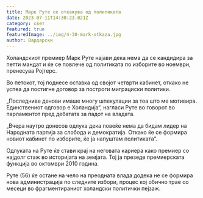 ```yaml
---
title: Марк Руте се откажува од политиката
date: 2023-07-11T14:30:23.021Z
category: свет
featured: true
featuredImage: ../img/4-30-mark-otkaza.jpg
author: Вардарски
---
```

Холандскиот премиер Марк Руте најави дека нема да се кандидира за петти мандат и ќе се повлече од политиката по изборите во ноември, пренесува Ројтерс.

Во петокот, тој поднесе оставка од својот четврти кабинет, откако не успеа да постигне договор за построги миграциски политики.

„Последниве денови имаше многу шпекулации за тоа што ме мотивира. Единствениот одговор е Холандија“, нагласи Руте во говорот во парламентот пред дебатата за падот на владата.

„Вчера наутро донесов одлука дека повеќе нема да бидам лидер на Народната партија за слобода и демократија. Откако ќе се формира новиот кабинет по изборите, ќе ја напуштам политиката“.

Одлуката на Руте ќе стави крај на неговата кариера како премиер со најдолг стаж во историјата на земјата. Тој ја презеде премиерската функција во октомври 2010 година.

Руте (56) ќе остане на чело на преодната влада додека не се формира нова администрација по следните избори, процес кој обично трае со месеци во фрагментираниот холандски политички пејзаж.